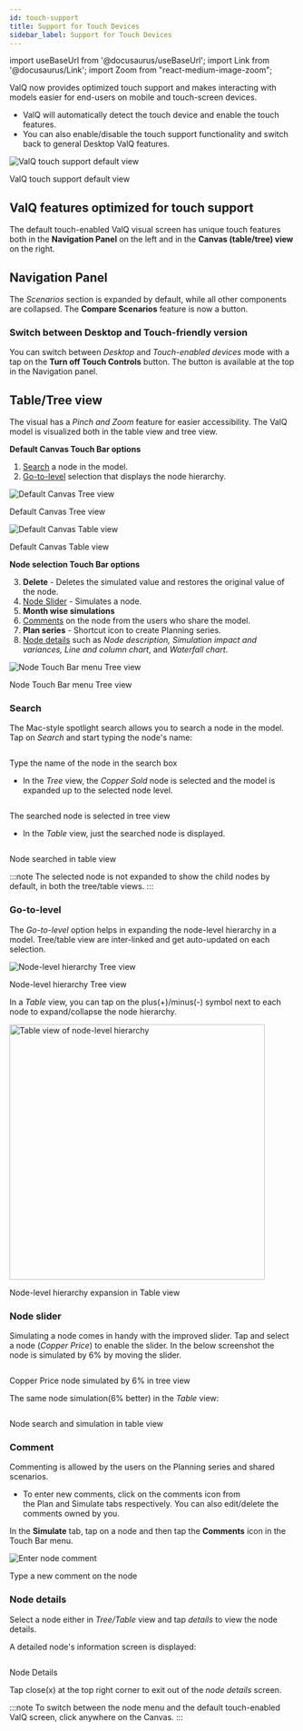 ```yaml
---
id: touch-support
title: Support for Touch Devices
sidebar_label: Support for Touch Devices
---
```

import useBaseUrl from '@docusaurus/useBaseUrl';
import Link from '@docusaurus/Link';
import Zoom from "react-medium-image-zoom";

ValQ now provides optimized touch support and makes interacting with models easier for end-users on mobile and touch-screen devices.

* ValQ will automatically detect the touch device and enable the touch features.
* You can also enable/disable the touch support functionality and switch back to general Desktop ValQ features.

<div class="center">
  <Zoom>
    <img alt="ValQ touch support default view" src={useBaseUrl("/doc-images/simulate_tab/touch-support/default-valq-view.png")} />
  </Zoom>
  <p>ValQ touch support default view</p>
</div>

## ValQ features optimized for touch support

The default touch-enabled ValQ visual screen has unique touch features both in the **Navigation Panel** on the left and in the **Canvas (table/tree) view** on the right.

## **Navigation Panel**

The *Scenarios* section is expanded by default, while all other components are collapsed. The **Compare Scenarios** feature is now a button.

### Switch between Desktop and Touch-friendly version

You can switch between *Desktop* and *Touch-enabled devices* mode with a tap on the **Turn off Touch Controls** button. The button is available at the top in the Navigation panel.

<!--
### Compare Scenarios
Tap *Compare Scenarios* to select and compare multiple scenarios.

<div class="center">
  <Zoom>
    <img alt="Select the scenarios to compare" src={useBaseUrl("/doc-images/simulate_tab/touch-support/compare-scenarios.png")} />
  </Zoom>
</div>

*Select the scenarios to compare*

<div class="center">
  <Zoom>
    <img alt="Scenarios comparison result" src={useBaseUrl("/doc-images/simulate_tab/touch-support/compare-scenarios-result.png")} />
  </Zoom>
</div>

*Scenarios comparison result*

A *Summary* of the comparison, the *KPIs*, and the *Key inputs* affecting the scenarios are displayed. Tap **Download to Excel** to get comparison result in an xml tabular format for better analysis.
-->
## Table/Tree view

The visual has a *Pinch and Zoom* feature for easier accessibility. The ValQ model is visualized both in the table view and tree view.

**Default Canvas Touch Bar options**

1. [Search](#search) a node in the model.
1. [Go-to-level](#go-to-level) selection that displays the node hierarchy.

 <div class="center">
  <Zoom>
    <img alt="Default Canvas Tree view" src={useBaseUrl("/doc-images/simulate_tab/touch-support/default-tree-view.png")} />
  </Zoom>
  <p>Default Canvas Tree view</p>
 </div>

 <div class="center">
  <Zoom>
    <img alt="Default Canvas Table view" src={useBaseUrl("/doc-images/simulate_tab/touch-support/default-table-view.png")} />
  </Zoom>
  <p>Default Canvas Table view</p>
 </div>

**Node selection Touch Bar options**

3. **Delete** - Deletes the simulated value and restores the original value of the node.
4. [Node Slider](#node-slider) - Simulates a node.
5. **Month wise simulations**
6. [Comments](#comment) on the node from the users who share the model.
7. **Plan series** - Shortcut icon to create Planning series.
8. [Node details](#node-details) such as *Node description, Simulation impact and variances, Line and column chart*, and *Waterfall chart*.

 <div class="center">
  <Zoom>
    <img alt="Node Touch Bar menu Tree view" src={useBaseUrl("/doc-images/simulate_tab/touch-support/node-tree-view.png")}/>
  </Zoom>
  <p>Node Touch Bar menu Tree view</p>
 </div>

### Search

The Mac-style spotlight search allows you to search a node in the model. Tap on *Search* and start typing the node's name:

<div class="center">
  <Zoom>
    <img alt="" src={useBaseUrl("/doc-images/simulate_tab/touch-support/search-mac-spotlight.png")}/>
  </Zoom>
  <p>Type the name of the node in the search box</p>
</div>

* In the *Tree* view, the *Copper Sold* node is selected and the model is expanded up to the selected node level.

<div class="center">
  <Zoom>
    <img alt="" src={useBaseUrl("/doc-images/simulate_tab/touch-support/node-selected-tree-view.png")}/>
  </Zoom>
  <p>The searched node is selected in tree view</p>
</div>

* In the *Table* view, just the searched node is displayed.

<div class="center">
  <Zoom>
    <img alt="" src={useBaseUrl("/doc-images/simulate_tab/touch-support/node-selected-table-view.png")} />
  </Zoom>
  <p>Node searched in table view</p>
</div>

:::note
The selected node is not expanded to show the child nodes by default, in both the tree/table views.
:::

### Go-to-level

The *Go-to-level* option helps in expanding the node-level hierarchy in a model.
Tree/table view are inter-linked and get auto-updated on each selection.

<div class="center">
  <Zoom>
    <img alt="Node-level hierarchy Tree view" src={useBaseUrl("/doc-images/simulate_tab/touch-support/node-go-to-level.png")} />
  </Zoom>
  <p>Node-level hierarchy Tree view</p>
</div>

In a *Table* view, you can tap on the plus(+)/minus(-) symbol next to each node to expand/collapse the node hierarchy.

<div class="center">
  <Zoom>
    <img alt="Table view of node-level hierarchy" src={useBaseUrl("/doc-images/simulate_tab/touch-support/go-to-level-table-view.png")} height="450"/>
  </Zoom>
  <p>Node-level hierarchy expansion in Table view</p>
</div>

### Node slider

Simulating a node comes in handy with the improved slider.
Tap and select a node (*Copper Price*) to enable the slider. In the below screenshot the node is simulated by 6% by moving the slider.

<div class="center">
  <Zoom>
    <img alt="" src={useBaseUrl("/doc-images/simulate_tab/touch-support/node-slider.png")} />
  </Zoom>
  <p>Copper Price node simulated by 6% in tree view</p>
</div>

The same node simulation(6% better) in the *Table* view:

<div class="center">
  <Zoom>
    <img alt="" src={useBaseUrl("/doc-images/simulate_tab/touch-support/node-simulation-table-view.png")} />
  </Zoom>
  <p>Node search and simulation in table view</p>
</div>

### Comment

Commenting is allowed by the users on the Planning series and shared scenarios.

- To enter new comments, click on the comments icon from the Plan and Simulate tabs respectively.
You can also edit/delete the comments owned by you.

In the **Simulate** tab, tap on a node and then tap the **Comments** icon in the Touch Bar menu.

<div class="center">
  <Zoom>
    <img alt="Enter node comment" src={useBaseUrl("/doc-images/simulate_tab/touch-support/node-comment.png")} />
  </Zoom>
  <p>Type a new comment on the node</p>
</div>

### Node details

Select a node either in *Tree/Table* view and tap *details* to view the node details.

A detailed node's information screen is displayed:

<div class="center">
  <Zoom>
    <img alt="" src={useBaseUrl("/doc-images/simulate_tab/touch-support/node-details.png")} />
  </Zoom>
  <p>Node Details</p>
</div>

Tap close(x) at the top right corner to exit out of the *node details* screen.

:::note
To switch between the node menu and the default touch-enabled ValQ screen, click anywhere on the Canvas.
:::
